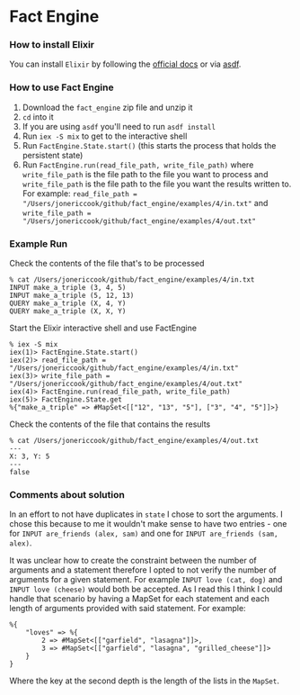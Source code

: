 # Fact Engine

### How to install Elixir

You can install `Elixir` by following the [official docs](https://elixir-lang.org/install.html#distributions) or via [asdf](https://www.pluralsight.com/guides/installing-elixir-erlang-with-asdf).

### How to use Fact Engine

1. Download the `fact_engine` zip file and unzip it
2. `cd` into it
3. If you are using `asdf` you'll need to run `asdf install`
4. Run `iex -S mix` to get to the interactive shell
5. Run `FactEngine.State.start()` (this starts the process that holds the persistent state)
6. Run `FactEngine.run(read_file_path, write_file_path)` where `write_file_path` is the file path to the file you want to process and `write_file_path` is the file path to the file you want the results written to.
   For example: `read_file_path = "/Users/jonericcook/github/fact_engine/examples/4/in.txt"` and `write_file_path = "/Users/jonericcook/github/fact_engine/examples/4/out.txt"`

### Example Run

Check the contents of the file that's to be processed

```
% cat /Users/jonericcook/github/fact_engine/examples/4/in.txt
INPUT make_a_triple (3, 4, 5)
INPUT make_a_triple (5, 12, 13)
QUERY make_a_triple (X, 4, Y)
QUERY make_a_triple (X, X, Y)
```

Start the Elixir interactive shell and use FactEngine

```
% iex -S mix
iex(1)> FactEngine.State.start()
iex(2)> read_file_path = "/Users/jonericcook/github/fact_engine/examples/4/in.txt"
iex(3)> write_file_path = "/Users/jonericcook/github/fact_engine/examples/4/out.txt"
iex(4)> FactEngine.run(read_file_path, write_file_path)
iex(5)> FactEngine.State.get
%{"make_a_triple" => #MapSet<[["12", "13", "5"], ["3", "4", "5"]]>}
```

Check the contents of the file that contains the results

```
% cat /Users/jonericcook/github/fact_engine/examples/4/out.txt
---
X: 3, Y: 5
---
false
```

### Comments about solution

In an effort to not have duplicates in `state` I chose to sort the arguments. I chose this because to me it wouldn't make sense to have two entries - one for `INPUT are_friends (alex, sam)` and one for `INPUT are_friends (sam, alex)`.

It was unclear how to create the constraint between the number of arguments and a statement therefore I opted to not verify the number of arguments for a given statement. For example `INPUT love (cat, dog)` and `INPUT love (cheese)` would both be accepted. As I read this I think I could handle that scenario by having a MapSet for each statement and each length of arguments provided with said statement. For example:

```
%{
    "loves" => %{
        2 => #MapSet<[["garfield", "lasagna"]]>,
        3 => #MapSet<[["garfield", "lasagna", "grilled_cheese"]]>
    }
}
```

Where the key at the second depth is the length of the lists in the `MapSet`.

